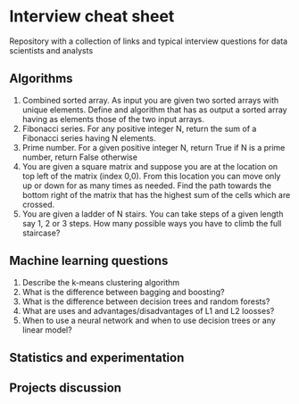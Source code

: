# Interview cheat sheet
Repository with a collection of links and typical interview questions for data scientists and analysts 

## Algorithms
1. Combined sorted array. As input you are given two sorted arrays with unique elements. Define and algorithm that has as output a sorted array having as elements those of the two input arrays.   
2. Fibonacci series. For any positive integer N, return the sum of a Fibonacci series having N elements.  
3. Prime number. For a given positive integer N, return True if N is a prime number, return False otherwise
4. You are given a square matrix and suppose you are at the location on top left of the matrix (index 0,0). From this location you can move only up or down for as many times as needed. Find the path towards the bottom right of the matrix that has the highest sum of the cells which are crossed.
5. You are given a ladder of N stairs. You can take steps of a given length say 1, 2 or 3 steps. How many possible ways you have to climb the full staircase? 

## Machine learning questions 
1. Describe the k-means clustering algorithm
2. What is the difference between bagging and boosting?
3. What is the difference between decision trees and random forests?
4. What are uses and advantages/disadvantages of L1 and L2 loosses?
5. When to use a neural network and when to use decision trees or any linear model?

## Statistics and experimentation

## Projects discussion 
